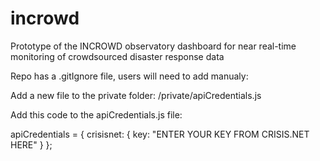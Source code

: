 # incrowd
Prototype of the INCROWD observatory dashboard for near real-time monitoring of crowdsourced disaster response data


Repo has a .gitIgnore file, users will need to add manualy:

Add a new file to the private folder:
/private/apiCredentials.js

Add this code to the apiCredentials.js file:

apiCredentials  = {
  crisisnet: {
    key: "ENTER YOUR KEY FROM CRISIS.NET HERE"
  }
};
